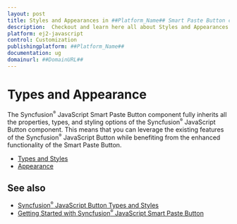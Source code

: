 ```yaml
---
layout: post
title: Styles and Appearances in ##Platform_Name## Smart Paste Button control | Syncfusion
description:  Checkout and learn here all about Styles and Appearances in Syncfusion ##Platform_Name## Smart Paste Button control of Syncfusion Essential JS 2 and more.
platform: ej2-javascript
control: Customization 
publishingplatform: ##Platform_Name##
documentation: ug
domainurl: ##DomainURL##
---
```


# Types and Appearance

The Syncfusion<sup style="font-size:70%">&reg;</sup> JavaScript Smart Paste Button component fully inherits all the properties, types, and styling options of the Syncfusion<sup style="font-size:70%">&reg;</sup> JavaScript Button component. This means that you can leverage the existing features of the Syncfusion<sup style="font-size:70%">&reg;</sup> JavaScript Button while benefiting from the enhanced functionality of the Smart Paste Button.

* [Types and Styles](https://ej2.syncfusion.com/documentation/button/types-and-styles)
* [Appearance](https://ej2.syncfusion.com/documentation/button/how-to/customize-button-appearance)

## See also

* [Syncfusion<sup style="font-size:70%">&reg;</sup> JavaScript Button Types and Styles](https://ej2.syncfusion.com/documentation/button/types-and-styles)
* [Getting Started with Syncfusion<sup style="font-size:70%">&reg;</sup> JavaScript Smart Paste Button](https://ej2.syncfusion.com/documentation/)